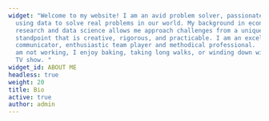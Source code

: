 ```yaml
---
widget: "Welcome to my website! I am an avid problem solver, passionate about
  using data to solve real problems in our world. My background in economics,
  research and data science allows me approach challenges from a unique
  standpoint that is creative, rigorous, and practicable. I am an excellent
  communicator, enthusiastic team player and methodical professional.  ​  When I
  am not working, I enjoy baking, taking long walks, or winding down with a good
  TV show. "
widget_id: ABOUT ME
headless: true
weight: 20
title: Bio
active: true
author: admin
---
```

